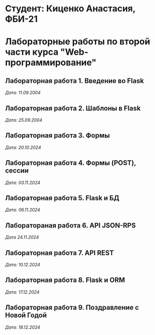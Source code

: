 # Студент: Киценко Анастасия, ФБИ-21

# Лабораторные работы по второй части курса "Web-программирование"

## Лабораторная работа 1. Введение во Flask

*Дата: 11.09.2004*

## Лабораторная работа 2. Шаблоны в Flask

*Дата: 25.09.2004*

## Лабораторная работа 3. Формы

*Дата: 20.10.2024*

## Лабораторная работа 4. Формы (POST), сессии

*Дата: 03.11.2024*

## Лабораторная работа 5. Flask и БД

*Дата: 06.11.2024*

## Лаборатораная работа 6. API JSON-RPS

*Дата 24.11.2024*

## Лабораторная работа 7. API REST

*Дата: 10.12.2024*

## Лабораторная работа 8. Flask и ORM

*Дата: 17.12.2024*

## Лабораторная работа 9. Поздравление с Новой Годой

*Дата: 18.12.2024*